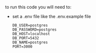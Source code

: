 to run this code you will need to:

- set a .env file like the .env.example file
  ```plaintext
  DB_USER=postgres
  DB_PASSWORD=postgres
  DB_HOST=localhost
  DB_PORT=5432
  DB_NAME=postgres
  PORT=3000
  ```
